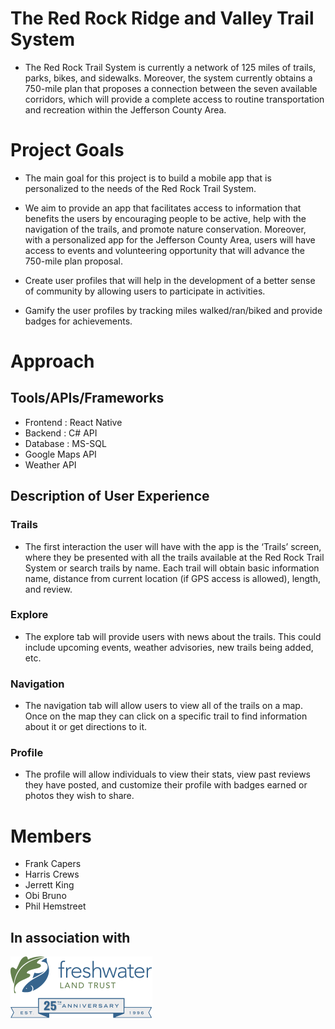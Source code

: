 # The Red Rock Ridge and Valley Trail System
* The Red Rock Trail System is currently a network of 125 miles of trails, parks, bikes, and sidewalks. Moreover, the system currently obtains a 750-mile plan that proposes a connection between the seven available corridors, which will provide a complete access to routine transportation and recreation within the Jefferson County Area.

# Project Goals

* The main goal for this project is to build a mobile app that is personalized to the needs of the Red Rock Trail System.

* We aim to provide an app that facilitates access to information that benefits the users by encouraging people to be active, help with the navigation of the trails, and promote nature conservation. Moreover, with a personalized app for the Jefferson County Area, users will have access to events and volunteering opportunity that will advance the 750-mile plan proposal. 

* Create user profiles that will help in the development of a better sense of community by allowing users to participate in activities. 

* Gamify the user profiles by tracking miles walked/ran/biked and provide badges for achievements. 


# Approach
## Tools/APIs/Frameworks

* Frontend : React Native
* Backend : C# API
* Database : MS-SQL 
* Google Maps API
* Weather API

## Description of User Experience

### Trails
* The first interaction the user will have with the app is the ‘Trails’ screen, where they be presented with all the trails available at the Red Rock Trail System or search trails by name. Each trail will obtain basic information name, distance from current location (if GPS access is allowed), length, and review.

### Explore
* The explore tab will provide users with news about the trails. This could include upcoming events, weather advisories, new trails being added, etc. 

### Navigation
* The navigation tab will allow users to view all of the trails on a map. Once on the map they can click on a specific trail to find information about it or get directions to it. 

### Profile
* The profile will allow individuals to view their stats, view past reviews they have posted, and customize their profile with badges earned or photos they wish to share. 

# Members
* Frank Capers
* Harris Crews 
* Jerrett King 
* Obi Bruno
* Phil Hemstreet

## In association with
![alt text](FreshWaterLandTrust.png)
